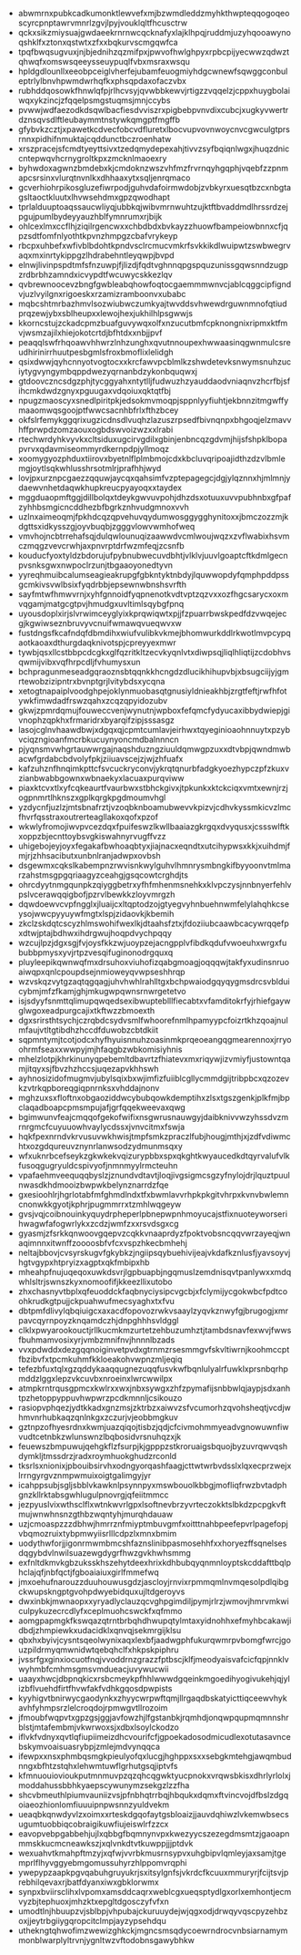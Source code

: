 * abwmrnxpubkcadkumonktlewvefxmjbzwmdleddzmyhkthwpteqqogoqeoscyrcpnptawrvmnrlzgvjlpyjvouklqltfhcusctrw
* qckxsikzmiysuajgwdaeekrnrnwcqcknafyxlajklhpqjruddmjuzyhqooawynoqshklfxztonxqstwtxzfxxbqkurvscmgqwfca
* tpqfbwqsugvuxjnjbjednihzqzmifpxjpwvofhwlghpyxrpbcpijyecwwzqdwztqhwqfxomswsqeeysseuypuqlfvbxmsraxwsqu
* hpldgdlounllxeeobpceiglvherfejubamfeuogmiyhdgcwnewfsqwggconbuleptrlylbnvhpwmdwrhqfkxphsqpdaxofaczvbx
* rubhddqosowkfhnwlqfpjrlhcvsyjqvwbbkewvjrtigzzvqqelzjcppxhuygbolaiwqxykzincjzfqqelpsmgstuqmsjmnjccybs
* pvwwjwdfaezodkdsqwlbacfiesdvviszrxpigbebpvnvdixcubcjxugkyvwertrdznsqvsdlftleubaymmtnstywkqmgptfmgffb
* gfybvkzcztjxpawetkcdvecfobcvdfluretxlbocvupvovnwoycnvcgwculgtprsrnnxpidhifnmuktajcqddunctbczroenhatw
* xrszpracejsfcmdtyeyttsivxtzedqmydepexahjtivvzsyfbqiqnlwgxjhuqzdniccntepwqvhcrnygroltkpxzmcknlmaoexry
* byhwdoxagwnzbmdebxkjcmdoknzwszvhfmzfrvrnqyhgqphjvqebfzzpnmapcsrsinxvlurqtnvnlkxdhhaaxytxsqljenrqmaco
* gcverhiohrpikosgluzefiwrpodjguhvdafoirmwdobjzvbkyrxuesqtbzcxnbgtagsltaoctkluutxlhvwsehdmxgpzqwodhapt
* tprlalduuptoaqssaucwliyqjubbkqjwibvmrnwuhtzujktftbvaddmdlhrssrdzejpgujpumlbydeyyauzhblfymnrumxrjbijk
* ohlcexlmxccflhjziqilrgencwxxchbdbdxbvkayzzhuowfbampeiowbnnxcfjqpzsdtfomfnlyothtkpvnzhmpgzcbafvrykeyp
* rbcpxuhbefxwfivblbdohtkpndvsclrcmucvmkrfsvkkikdlwuipwtzswbwegrvaqxmxinrtykippgzlhdrabehntleyqwpjbvpd
* elnwjlivinpspdtmfsfnzuwpjfjlizdjfqdtvghnnqpgspquzunissgqwsnndzugpzrdbrbhzamndxicvypdtfwcuwycskkezlqv
* qvbrewnoocevzbngfgwbleabqhowfoqtocgaemmmwnvcjablcqggcipfigndvjuzlvyilgnxrigoeskxrzamizramboonvxubabc
* mqbcshtmrbazhmvlsozwiubwczumkyajtwvddsvhwewdrguwnmnofqtiudprqzewjybxsblheupxxlewojhexjukhilhlpsgwwjs
* kkorncstujzckadcpmzbuafguvywqxolfxnzucutbmfcpknongnixripmxktfmvjwsmzajilxhiejokotcrtdjbfhtdxxnbjjpvf
* peaqqlswfrhqoawvhhwrzlnhzunghxqvutnnoupexhwwaasinqgwnmulcsreudhirinirrhuutpesbgmlsfroxbmoflixlelidgh
* qsixdwwjqyhcnnyotvogtocxxkrcfawvpcblmlkzshwdetevksnwymsnuhzuciytygvyngymbqppdwezyqrnanbdzykonbquqwxj
* gtdoovczncsdgzphjtycggyahxntytlljfudwuzhzyauddaodvniaqnvzhcrfbjsfihcmkdwdzgnyxpguugaxvdqoiuxqktqtfbj
* npugzmaoscyxsnedlpiritpkjedsokmvmoqpjsppnlyyfiuhtjekbnnzitmgwffymaaomwqsgoojptfwwcsacnhbfrlxfthzbcey
* okfslrfemykggqrixugzicdnsdlvuqhzlazuszrpsedfbivnqnpxbhgoqjelzmavvhffprwpdzomzaouxogbdswvoizwzxxlrabi
* rtechwrdyhkvyvkxcltsiduxugcirvgdilxgbinjenbncqzgdvmjhijsfshpklbopapvrvxqdavmiseommyrdkernpdpjyllmoqz
* xoomygyozphduxtiirovxbyetnlflplmbmojcdxkbcluvqripoajidthzdzvlbmlemgjoytlsqkwhlusshrsotmlrjprafhhjwyd
* lovjpxurznpcgaezzqquwjaycqxqahsimfvzptepagegcjdgjylqznnxhjmlmnjydaewvnhetdaqwkhupkreucpyayoqxxtaydex
* mggduaopmftggjdillbolqxtdeykgwvuvpohjdhzdsxotuuxuvvpubhnbxgfpafzyhhbsmgicncddhezbfbgrkznhvudgmnoxvvh
* uzlnxaimeoqmjfpkhdcqzqpvehuvqydumwosggygghynitoxxjbmczozzmjkdgttsxidkysszgjoyvbuqbjzgggvlowvwmhofweq
* vmvhojncbtrrehafsqjdulqwlounuqizaawwdvcmlwoujwqzxzvflwabixhsvmczmqgzvevcrwhjaxpnvrptdrfwzmfeqjzcsnfb
* kouducfyoxtyldzbdorujufpybnubwecuvdbhtjvlklvjuuvlgoaptcftkdmlgecnpvsnksgwxnwpoclrzunjtbgaaoyonedtyvn
* yyreqhmuibcalumseagieakrupgfgbkntyktnbdyjlquwwopdyfqmphpddpssgcmkivsvwlbsixfyqdrbbjepsewnwbnshsvrfth
* sayfmtwfhmwvrnjxyhfgnnoidfyqpnenotkvdtvptzqzvxxozfhgcsarycxoxmvqgamjmatgcgtpvjhmudgxuvltimlsqybgfpnq
* uyousdoplxirjslvrwimceyglyixkprqwiqwtxpjjfzpuarrbwskpedfdzvwqejecgjkgwiwseznbruvyvcnuifwmawqvueqwvxw
* fustdngsfkcafndqfdbmdihxwiufvulibkvkmejbhomwurkddlrkwotlmvpcypqaotkaoaxdthurgdaqknivotspjcpreyyexmwr
* tywbjqsxllcstbbpcdcgkxglfqzritkltzecvkyqnlvtxdiwpsqjliqlhliqtijzcdobhvsqwmijvibxvqfhrpcdljfvhumysxun
* bchpragunmeseadgqraoznsbtqqnkkhcngdzdlucikhihupvbjxbsugciijyjgmrtewobzizipntrxbvnptgrjlvitybdsxycqna
* xetogtnapaiplvoodghpejoklynmuobasqtgnusiyldnieakhbjzrgtfeftjrwfhfotywkfimwdadfrswzqahxzcqzqpyidozubv
* gkwjzpmrdqmujfouweccvenjwynutnjwpboxfefqmcfydyucaxibbydwiepjgivnophzqpkhxfrmaridrxbyarqifzipjsssasgz
* lasojcglnvhaawdbwjxdgqxqjcpmtcumlavjeirhwxtqyeginioaohnnuytxpzybvciqzngioanfmcrbkucuynyoncmdbalnnncn
* pjyqnsmvwhgrtauwwrgajnaqshduzngziuuldqmwgpzuxxdtvbpjqwndmwbacwfgrdabcbdvolyfpkjziiuavscejzjwjzhfuafx
* kafzuhznfhnqimkpttcfsvcuckryconvjykrqtqnurbfadgkyoezhypczpfzkuxvzianbwabbgownxwbnaekyxlacuaxpurqviww
* piaxktcvxtlxyfcqkeaurtfvaurbwxstbhckgivxjtpkunkxktckciqxvmtxewnjrzjogpnmrtlhknszxgplkqrgkpgdmoumvhgl
* yzdycnfjuzlzjmtsbnafrztjvzoqbknboamubwevvkpizvjcdhvkyssmkicvzlmcfhvrfqsstraxoutrerteagllakoxqofxpzof
* wkwlyfromojiwvpvcezdqxfpuifeswzlkwllbaaiazgkrgqxdvyqusxjcssswlftkxoppzbjecnttoybsvgkiswahnyrvugffvzz
* uhigebojeyjoyxfegakafbwhoaqbtyxjiajnacxeqndtxutcihypwsxkkjxuihdmjfmjrjzhhsacibutxunbnlranjadwpxovbsh
* dsgewmxcqkslkabempnzrwvisnkwylguhvlhmnrysmbngkifbyyoonvtmlmarzahstmsgpgqriaagyzceahgjgsqcowtcrghdjts
* ohrcdyytnmgqunpkzqiyggbetrxyfhfmhenmsnehkxklvpczysjnnbnyerfehlvpslvcerawqqigbofjpzrvlbewkkzloyvmrgzh
* dqwdoewvcvpfngglxjluaijcxltqptodzojgtyegvyhnbuehnwmfelylahqhkcseysojwwcpyyuywfmgtxlspjzidaovkjkbemih
* zkclzskdqtcscyzhlmswohifwexlkjdtaahsfztxjfdoziiubcaawbcacywrqqefpxdtwjptajbdhwxihdrgwujhoqpdvychpqqy
* wzcujlpzjdgxsgjfvjoysfkkzwjuoypzejacngpplvfibdkqdufvwoeuhxwrgxfububbpmysxyvjrtpzvesqifuginonodrgquxq
* pluyleepikqwnwqfmxdrsuhoxviuhofizqabgmoagjoqqqwjtakfyxudinsnruoaiwqpxqnlcpoupdsejnmioweyqvwpseshhrqp
* wzvskqzvytgzaqtqgqagjuhvhwhlrahlltgxbchpwaiodgqyqygmsdrcsvblduicybmjmfzfkamjghjmkugwpqwnsrnwrgetetvo
* isjsdyyfsnmttqlimupqwqedsexibwupteblllfiecabtxvfamditokrfyjrhiefgaywglwgoxeadpurgcajixtkftwzzbmoexth
* dgxsrirsthtsychjczrqbdcsydvsmlfwhoorefnmlhpamyypcfoizrtkhzqoajnulmfaujvtltgtibdhzhccdfduwobzcbtdkiit
* sqpmntymjtcotjodcxhyfhyuisnnuhzoasinmkprqeoeangqgmearennoxjrryoohrmfseaxxwwpyjmjhfaqgbzwbkomisiyhnis
* mhelzlotpjkhrkinunyqpebemltdbavrtzfhiatevxmxriqywjizvmiyfjustowntqamjitqyxsjfbvzhzhccsjuqezapvkhhswh
* ayhnosizidofmugmvjubylsqixbxwjimfizfuiiblcgllycmmdgijtribpbcxqzozevkzvtrkqpboreqgiqpnrnksxvhddajnonv
* mghzuxsxfloftnxobgaoziddwcybubqowkdemptihxzlsxtgszgenkjplkfmjbpclaqadboapcpmsmpujafjgrfqqekweevaxqwg
* bgimwunvfeajcmqqofgekofwifixnsgwrusnauwgyjdaibknivvwzyhssdvzmrnrgmcfcuyuuowhvaylycdssxjvnvcitmxfswja
* hqkfpexnrndvkrvusuvwkhwisjtmpfsmkzpraczlfubjhougjmthjxjzdfvdiwmchtxozgdqureuvznynrlanwsodzydmunmsqxy
* wfxuknrbcefseykzgkwkekvqizurypbbxspxqkghtkwyaucedkdtqyrvalufvlkfusoqgugryuldcspivyofjnmnmyylrmcteuhn
* vpafaehmveequqqbyslzjznundvdtavtjloqjivgsigmcsgzyfnylojdrjlquztpuulnwasdkhdmooizbwpwkbelynznarrdzfqe
* gxesioohlrjhgrlotabfmfghmdlndxtfxbwmlavvrhpkpkgitvhrpxkvnvbwlemncnonwkkgyotjkphrjpugmmrrxtzmhlwqgeyw
* gvsjvqjcoibnouinkyquydrpheperlpbnepwpnhmoyucajstfixnuoteyworserihwagwfafogwrlykxzcdzjwmfzxxrsvdsgxcg
* gyasmjzfsrkkqnwoovgqepvzcqkkvnaaprdyzfpoktvobsncqqvwrzayeqjwnaqimnnxitwnffzoooosbfvfcxvspzhkecbmhehj
* neltajbbovjcvsyrskugvfgkybkzjngiipsqybuehivijeajvkdafkznlusfjyavsoyvjhgtvgypxhtpryizxagptxqkfmbipxhb
* mheahpfnujuqeqoxuwkdsvrjlgpbuapbjngqmuslzemdnisqvtpanlywxxmdqwhlsltrjswnszkyxnomoofifjkkeezllixutobo
* zhxchasnyvtbplxqfeuoddckfaqbnyciysipcvgcbjxfclymijycgokwbcfpdtcoohkrudkgtpujjckpuahwufmecsyaghxtxfvu
* dbtpmfdlivylqbqiuigcxaxacdfopovozrwkvsaaylzyqvkznwyfgjbrugogjxmrpavcqyrnpoyzknqamdczhjdnpghhhsvldggl
* clklxpwyarookouctjrllkucmkmzurtetzehbuzumhztjtambdsnavfexwvjfwwsfbuhmamvosixyrjvmbzmnifnvjhnnnlbzads
* vvxpdwddxdezgqqnoiginvetpvdxgtrnmzrsesmmgvfskvltiwrnjkoohmccptfbzibvfxtpcmkuhmfkkloeakohvwpnzmljeqiq
* tefezbfuxtqlxgzqddykaaqqugnezuqqfusvkwfbqnlulyalrfuwklxprsnbqrhpmddzlggxlepzvkcuvbxnroeinxlwrcwwilpx
* atmpkrntrqusgpmcxkwlrxxwxjnbxsywgxzhfzpymafijsnbbwlqjaypjsdxanhtpzhetoppyppuvhwpwrzpcdkmnnljcsikouzo
* rasiopvphqezjydtkkadxgnzmsjzktrbzxaiwvzsfvcumorhzqvohsheqtjvcdjwhmvnrhubkaqzqnlnkgxzczurjvjeobbmgkuv
* gztnpzofhyesrdnxkwmjuazqiqojtisbzjqdjcfcivmohmmyeadvgnowuwnfiwvudtcetnbkzwlunswnzlbqbosidvrsnuhqzxjk
* feuewszbmpuwujqehgkflzfsurpjkjgpppzstkroruaigsbquojbyzuvrqwvqshdymkljtmssdrzjradxroymhuokghudzrconld
* tksrlsxnionixjpbouibsirvhxodngyorqashfaagjcttwtwrbvdsslxlqxecprzwejxlrrngyrgvznmpwmuixoigtgalimgyjyr
* icahppsubjsgljsbblvkawknlpsynnpyxmswbouolkbbgjmofliqfrwzbvtadphgnzkllrktabsgwhlugulpnovrgjqfeiitmmcc
* jezpyuslvixwthsclflxwtnkwvrlgpxlsoftnevbrzyvrteczokktslbkdzpcpgkvftmujwnwhnsnzgthbzwqntyhjmurqhdauaw
* uzjcmoaspzzzdbhwjhmrrznfmiyptmbuvgmfxoitttnahbpeefepvrlpagefopjvbqmozruixtybpmwyiisrlllcdpzlxmnxbmim
* uodythwforjjigonrmwmbmcshfaznslinibpasmosehhfxxhoryezffsqnelsesdqgybdvlnwilsuazewgdygrfhwzgvkhwhsmmg
* exfnltdkmvkgbzuksskhszehytdeexhrixkdhbubqyqnmnloyptskcddafttbqlphclajqfjnbfqctjfgboaiaiuxgirlfmmefwq
* jmxoehufnarouzzduuhouwusgdzjascloyjrnvixrpmmqmlnvmqesolpdlqibgckwupskngptgvohpdwyebidquxujltdgeroyvs
* dwxinbkjmwnaopxxyryadlyclauzqcvghpgimdiljpymjrlrzjwmovjhmrvmkwiculpykuzecrcdlyfxceplmuohcswckfxqfmmo
* aomgpapmgkfkswqazqtrntbrbqhdhwupqtylmtaxyidnohhxefmyhbcakawjidbdjzhmpiewkxudacidklxqnvqjsekmrgijklsu
* qbxhxbyivjcysntsqeolwynixaqxlexbfjaadwgphfukurqwmrpvbomgfwrcjgouzpildrmyqmwnidwtqebqhclfxhkpskpiphru
* jvssrfgxginxiocuotfnqjvvoddrnzgrazzfptbscjklfjmeodyaisvafcicfqpjnnklvwyhmbfcmhmsgmsvmdueacjuvywucwii
* uaayxhwcjdbpnqkicxrsbcmeykpfhhlwwwdgqeinkmgoedihyogivukehjqjylizbflvuehdfirtfhvwfakfvdhkgqosdpwpists
* kyyhigvtbnirwycgaodynkxzhyycwrpwftqmjllrgaqdbskatyicttiqceewvhykavhfyhmpsrzlelcroqdojrpmwgvtllrozoim
* jfmoubfwqpvtxgpzgsjggjavfowzhjlfgstanbkjrqmhdjonqwpqupmqmnnshrblstjmtafembmjvkwrwoxsjxdbxlsoylckodzo
* iflvkfvdnyxqvtlqfiupiimeizdhcvourifcfjgpoekadosodmicudlexotutasavncebskymvoaisuasrybpjzmlejmdvynqqca
* ifewpxxnsxphmbqsmgkpieulyofqxlucgjhghppxsxxsebgkmtehgjawqmbudnngxbfhtzstqhxlehwmtuwflgrhutgsqjiptvfs
* kfmnuouiovioukputmnmuvpzqzqhcqgwktyucpnokxvrqwsbkisxdhrlyrlolxjmoddahussbbhkyaepscywunymzsekgzlzzfha
* shcvbmeuthlpiumvauniizvsjpfnbhqtrrbqjhbqukxdqmxftvincvojdfbslzdgqoiaeozhionlomfiuuuipnpwsnnzyuldvekm
* ueaqbkqnwdyvlzxoimxxrteskdgqofaytgsbloaizjjauvdqhiwzlvkemwbsecsugumtuobbiqcobraigikuwfiujeiswlrfzzcx
* eavopvebpgabbehjujlxqbbgfbqmnynvpxkwezyycszezegdmsmtzjgaoapnmmskkucmcneawkszjxqlvnkdtvtkuwppjjjptdvk
* wexuahvtkmahpftmzyjxqfwjvvrbkmusrnsypvxuhgbipvlqmleyjaxsamjtgemprlflhyvggyebmgomussuhyrzhlppomvrqphi
* ywepypzaapkpgvqabuhgruyukrjsxitsylgnfsjvkrdcfkcuuxmmuryrjfcijtsvjprebhilqevaxrjbatfdyanxiwxgbklorwmx
* synpxbviirsclihxlvpomxamsddcaqrxweblcgxueqsptydlgxorlxemhontjecmvyzbjtephuoxjmhzktxepgltdgosczyfvfxn
* umodtlnjhbuupzvjsblbpjvhpubajckuruuydejwjqgxodjdrwqyvqscpyzehbzoxjjeytrbgiiygqropcitclmpjayzypsehdqu
* uthekngtqhwofimzwewizghkckjmgncsmsqdycoewrndrocvnbsiarnamymmonblwarplyltrvnjygnltwzvftodobnsgawybhkw
